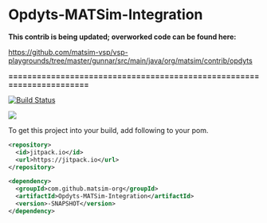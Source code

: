 # Opdyts-MATSim-Integration

**This contrib is being updated; overworked code can be found here:**

https://github.com/matsim-vsp/vsp-playgrounds/tree/master/gunnar/src/main/java/org/matsim/contrib/opdyts

**======================================================================**

[![Build Status](https://travis-ci.org/matsim-org/Opdyts-MATSim-Integration.svg?branch=master)](https://travis-ci.org/matsim-org/Opdyts-MATSim-Integration)

[![](https://jitpack.io/v/matsim-org/Opdyts-Matsim-Integration.svg)](https://jitpack.io/#matsim-org/Opdyts-Matsim-Integration)

To get this project into your build, add following to your pom.

```xml
<repository>
  <id>jitpack.io</id>
  <url>https://jitpack.io</url>
</repository>
```
```xml
<dependency>
  <groupId>com.github.matsim-org</groupId>
  <artifactId>Opdyts-MATSim-Integration</artifactId>
  <version>-SNAPSHOT</version>
</dependency>
```
